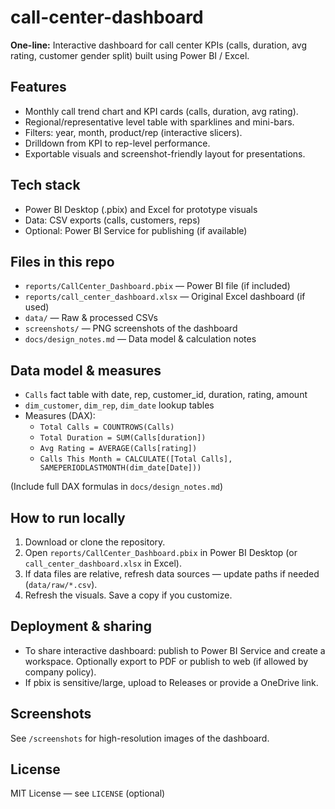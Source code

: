 # call-center-dashboard

**One-line:** Interactive dashboard for call center KPIs (calls, duration, avg rating, customer gender split) built using Power BI / Excel.

## Features
- Monthly call trend chart and KPI cards (calls, duration, avg rating).
- Regional/representative level table with sparklines and mini-bars.
- Filters: year, month, product/rep (interactive slicers).
- Drilldown from KPI to rep-level performance.
- Exportable visuals and screenshot-friendly layout for presentations.

## Tech stack
- Power BI Desktop (.pbix) and Excel for prototype visuals
- Data: CSV exports (calls, customers, reps)
- Optional: Power BI Service for publishing (if available)

## Files in this repo
- `reports/CallCenter_Dashboard.pbix` — Power BI file (if included)
- `reports/call_center_dashboard.xlsx` — Original Excel dashboard (if used)
- `data/` — Raw & processed CSVs
- `screenshots/` — PNG screenshots of the dashboard
- `docs/design_notes.md` — Data model & calculation notes

## Data model & measures
- `Calls` fact table with date, rep, customer_id, duration, rating, amount
- `dim_customer`, `dim_rep`, `dim_date` lookup tables
- Measures (DAX):
  - `Total Calls = COUNTROWS(Calls)`
  - `Total Duration = SUM(Calls[duration])`
  - `Avg Rating = AVERAGE(Calls[rating])`
  - `Calls This Month = CALCULATE([Total Calls], SAMEPERIODLASTMONTH(dim_date[Date]))`

(Include full DAX formulas in `docs/design_notes.md`)

## How to run locally
1. Download or clone the repository.
2. Open `reports/CallCenter_Dashboard.pbix` in Power BI Desktop (or `call_center_dashboard.xlsx` in Excel).
3. If data files are relative, refresh data sources — update paths if needed (`data/raw/*.csv`).
4. Refresh the visuals. Save a copy if you customize.

## Deployment & sharing
- To share interactive dashboard: publish to Power BI Service and create a workspace. Optionally export to PDF or publish to web (if allowed by company policy).
- If pbix is sensitive/large, upload to Releases or provide a OneDrive link.

## Screenshots
See `/screenshots` for high-resolution images of the dashboard.

## License
MIT License — see `LICENSE` (optional)
